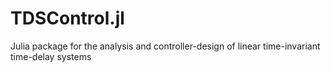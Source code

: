 # TDSControl.jl
Julia package for the analysis and controller-design of linear time-invariant time-delay systems
